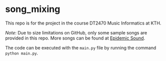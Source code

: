 # song_mixing
This repo is for the project in the course DT2470 Music Informatics at KTH.

*Note*: Due to size limitations on GitHub, only some sample songs are provided in this repo. More songs can be found at [Epidemic Sound](https://www.epidemicsound.com/).


The code can be executed with the `main.py` file by running the command `python main.py`.
